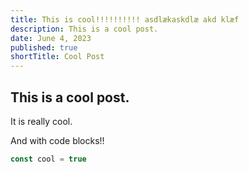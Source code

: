 ```yaml
---
title: This is cool!!!!!!!!!! asdlækaskdlæ akd klæf
description: This is a cool post.
date: June 4, 2023
published: true
shortTitle: Cool Post
---
```


## This is a cool post.

It is really cool.

And with code blocks!!

```js
const cool = true
```

